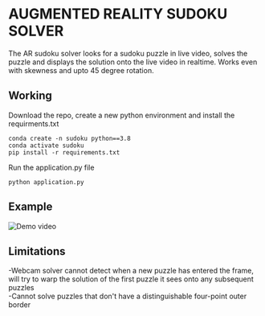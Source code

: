 # AUGMENTED REALITY SUDOKU SOLVER  
The AR sudoku solver looks for a sudoku puzzle in live video, solves the puzzle and displays the solution onto the live video in realtime.
Works even with skewness and upto 45 degree rotation.  
  
## Working  
Download the repo, create a new python environment and install the requirments.txt
```
conda create -n sudoku python==3.8
conda activate sudoku
pip install -r requirements.txt
```
Run the application.py file
```
python application.py
```
  
## Example
![Demo video](images/demo_.gif)  

## Limitations
-Webcam solver cannot detect when a new puzzle has entered the frame, will try to warp the solution of the first puzzle it sees onto any subsequent puzzles  
-Cannot solve puzzles that don't have a distinguishable four-point outer border
